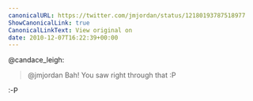 ```yaml
---
canonicalURL: https://twitter.com/jmjordan/status/12180193787518977
ShowCanonicalLink: true
CanonicalLinkText: View original on
date: 2010-12-07T16:22:39+00:00
---
```

@candace_leigh:

> @jmjordan Bah! You saw right through that :P

:-P